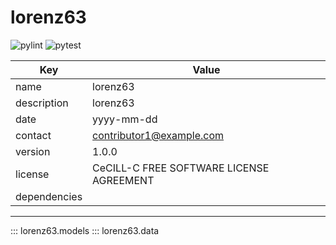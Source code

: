 # lorenz63

![pylint](./badges/pylint.png)
![pytest](./badges/pytest.png)

| Key | Value |
|-----|-------|
| name | lorenz63 |
| description | lorenz63 |
| date | yyyy-mm-dd |
| contact | contributor1@example.com |
| version | 1.0.0 |
| license | CeCILL-C FREE SOFTWARE LICENSE AGREEMENT |
| dependencies |  |

----------------------------------------
::: lorenz63.models
::: lorenz63.data
